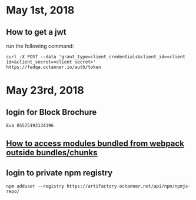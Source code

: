 # May 1st, 2018

## How to get a jwt

run the following command:

`curl -X POST --data 'grant_type=client_credentials&client_id=<client id>&client_secret=<client secret>' https://fedqa.octanner.io/auth/token`

# May 23rd, 2018

## login for Block Brochure

`Eva 05575193134396`

## [How to access modules bundled from webpack outside bundles/chunks](https://github.com/webpack/webpack/issues/2171)

## login to private npm registry

`npm adduser --registry https://artifactory.octanner.net/api/npm/npmjs-repo/`
